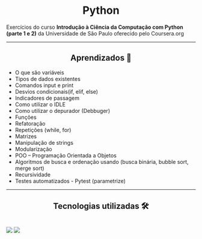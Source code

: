 <h1 align='center'>Python</h1>

<p>Exercícios do curso <b>Introdução à Ciência da Computação com Python (parte 1 e 2)</b> da Universidade de São Paulo oferecido pelo Coursera.org</p>
<hr>
<h2 align="center">Aprendizados 🎯</h2>
<ul>
  <li>O que são variáveis</li>
  <li>Tipos de dados existentes</li>
  <li>Comandos input e print</li>
  <li>Desvios condicionais(if, elif, else)</li>
  <li>Indicadores de passagem</li>
  <li>Como utilizar o IDLE</li>
  <li>Como utilizar o depurador (Debbuger)</li>
  <li>Funções</li>
  <li>Refatoração</li>
  <li>Repetições (while, for)</li>
  <li>Matrizes</li>
  <li>Manipulação de strings</li>
  <li>Modularização</li>
  <li>POO – Programação Orientada a Objetos</li>
  <li>Algoritmos de busca e ordenação usando (busca binária, bubble sort, merge sort)</li>
  <li>Recursividade</li>
  <li>Testes automatizados - Pytest (parametrize)</li>
</ul>
<hr>
<h2 align="center">Tecnologias utilizadas 🛠</h2><br>
<img src="https://img.shields.io/badge/python-3670A0?style=for-the-badge&logo=python&logoColor=ffdd54" style="max-width: 100%;">

<img src="https://img.shields.io/badge/Visual%20Studio%20Code-0078d7.svg?style=for-the-badge&logo=visual-studio-code&logoColor=white" style="max-width: 100%;">
